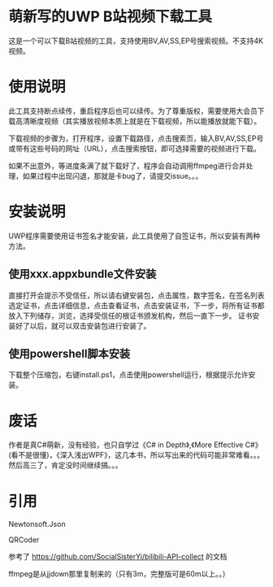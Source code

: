 # 萌新写的UWP B站视频下载工具
这是一个可以下载B站视频的工具，支持使用BV,AV,SS,EP号搜索视频。不支持4K视频。

# 使用说明
此工具支持断点续传，重启程序后也可以续传。为了尊重版权，需要使用大会员下载高清晰度视频（其实播放视频本质上就是在下载视频，所以能播放就能下载）。

下载视频的步骤为，打开程序，设置下载路径，点击搜索页，输入BV,AV,SS,EP号或带有这些号码的网址（URL），点击搜索按钮，即可选择需要的视频进行下载。

如果不出意外，等进度条满了就下载好了，程序会自动调用ffmpeg进行合并处理，如果过程中出现闪退，那就是卡bug了，请提交issue。。。

# 安装说明
UWP程序需要使用证书签名才能安装，此工具使用了自签证书，所以安装有两种方法。

## 使用xxx.appxbundle文件安装
直接打开会提示不受信任，所以请右键安装包，点击属性，数字签名，在签名列表选定证书，点击详细信息，点击查看证书，点击安装证书，下一步，将所有证书都放入下列储存，浏览，选择受信任的根证书颁发机构，然后一直下一步。
证书安装好了以后，就可以双击安装包进行安装了。

## 使用powershell脚本安装
下载整个压缩包，右键install.ps1，点击使用powershell运行，根据提示允许安装。

# 废话
作者是真C#萌新，没有经验，也只自学过《C# in Depth》,《More Effective C#》(看不是很懂)，《深入浅出WPF》，这几本书，所以写出来的代码可能非常难看。。。
然后高三了，肯定没时间继续搞。。。

# 引用
Newtonsoft.Json

QRCoder

参考了 https://github.com/SocialSisterYi/bilibili-API-collect 的文档

ffmpeg是从jjdown那里复制来的（只有3m，完整版可是60m以上。。）
